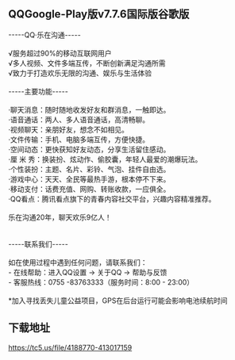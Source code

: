 ## QQGoogle-Play版v7.7.6国际版谷歌版
-----QQ·乐在沟通----- <br> <br>√服务超过90%的移动互联网用户 <br>√多人视频、文件多端互传，不断创新满足沟通所需 <br>√致力于打造欢乐无限的沟通、娱乐与生活体验 <br> <br>-----主要功能----- <br> <br>·聊天消息：随时随地收发好友和群消息，一触即达。 <br>·语音通话：两人、多人语音通话，高清畅聊。 <br>·视频聊天：亲朋好友，想念不如相见。 <br>·文件传输：手机、电脑多端互传，方便快捷。 <br>·空间动态：更快获知好友动态，分享生活留住感动。 <br>·厘 米 秀：换装扮、炫动作、偷胶囊，年轻人最爱的潮爆玩法。 <br>·个性装扮：主题、名片、彩铃、气泡、挂件自由选。 <br>·游戏中心：天天、全民等最热手游，根本停不下来。 <br>·移动支付：话费充值、网购、转账收款，一应俱全。 <br>·QQ看点：腾讯看点旗下的青春内容社交平台，兴趣内容精准推荐。 <br> <br>乐在沟通20年，聊天欢乐9亿人！ <br> <br> <br>-----联系我们----- <br> <br>如在使用过程中遇到任何问题，请联系我们： <br>- 在线帮助：进入QQ设置 -&gt; 关于QQ -&gt; 帮助与反馈 <br>- 客服热线：0755 -83763333（服务时间：8:00 - 23:00） <br> <br>*加入寻找丢失儿童公益项目，GPS在后台运行可能会影响电池续航时间
## 下载地址
https://tc5.us/file/4188770-413017159